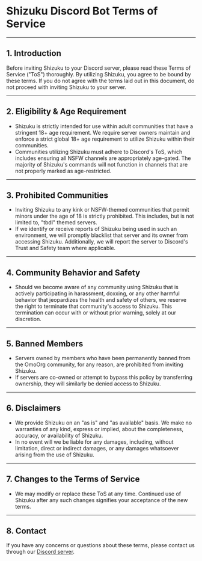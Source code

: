 # Shizuku Discord Bot Terms of Service

---

## 1. Introduction

Before inviting Shizuku to your Discord server, please read these Terms of Service ("ToS") thoroughly. By utilizing Shizuku, you agree to be bound by these terms. If you do not agree with the terms laid out in this document, do not proceed with inviting Shizuku to your server.

---

## 2. Eligibility & Age Requirement

- Shizuku is strictly intended for use within adult communities that have a stringent 18+ age requirement. We require server owners maintain and enforce a strict global 18+ age requirement to utilize Shizuku within their communities.
- Communities utilizing Shizuku must adhere to Discord's ToS, which includes ensuring all NSFW channels are appropriately age-gated. The majority of Shizuku's commands will not function in channels that are not properly marked as age-restricted.

---

## 3. Prohibited Communities

- Inviting Shizuku to any kink or NSFW-themed communities that permit minors under the age of 18 is strictly prohibited. This includes, but is not limited to, "tbdl" themed servers.
- If we identify or receive reports of Shizuku being used in such an environment, we will promptly blacklist that server and its owner from accessing Shizuku. Additionally, we will report the server to Discord's Trust and Safety team where applicable.

---

## 4. Community Behavior and Safety

- Should we become aware of any community using Shizuku that is actively participating in harassment, doxxing, or any other harmful behavior that jeopardizes the health and safety of others, we reserve the right to terminate that community's access to Shizuku. This termination can occur with or without prior warning, solely at our discretion.

---

## 5. Banned Members

- Servers owned by members who have been permanently banned from the OmoOrg community, for any reason, are prohibited from inviting Shizuku.
- If servers are co-owned or attempt to bypass this policy by transferring ownership, they will similarly be denied access to Shizuku.

---

## 6. Disclaimers

- We provide Shizuku on an "as is" and "as available" basis. We make no warranties of any kind, express or implied, about the completeness, accuracy, or availability of Shizuku.
- In no event will we be liable for any damages, including, without limitation, direct or indirect damages, or any damages whatsoever arising from the use of Shizuku.

---

## 7. Changes to the Terms of Service

- We may modify or replace these ToS at any time. Continued use of Shizuku after any such changes signifies your acceptance of the new terms.

---

## 8. Contact

If you have any concerns or questions about these terms, please contact us through our [Discord server](https://discord.gg/omorashi).
